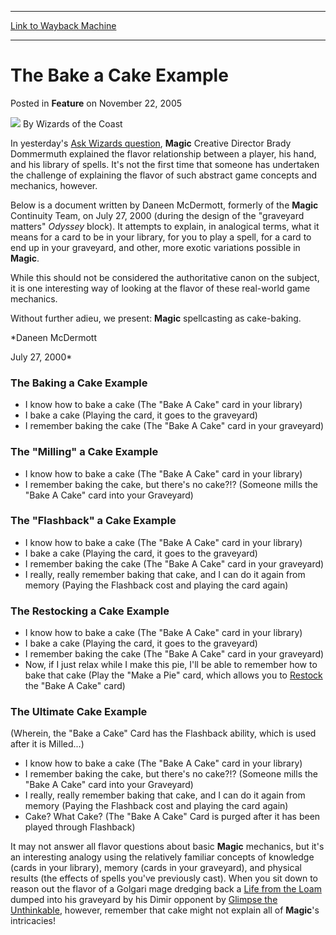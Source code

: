 
---
[Link to Wayback Machine](https://web.archive.org/web/20220125144156/https://magic.wizards.com/en/articles/archive/feature/bake-cake-example-2005-11-22)

[_metadata_:author]:- "Wizards of the Coast"
[_metadata_:description]:- "In yesterday's Ask Wizards question, Magic Creative Director Brady Dommermuth explained the flavor relationship between a player, his hand, and his library of spells. It's not the first time that someone has undertaken the challenge of explaining the flavor of such abstract game concepts and mechanics, however. Below is a document written by Daneen McDermott, formerly of the"
[_metadata_:generator]:- "Drupal 7 (http://drupal.org)"
[_metadata_:publish_date]:- "2005-11-22"
[_metadata_:title]:- "The Bake a Cake Example"
[_metadata_:wayback_capture_timestamp]:- "2022-01-25 14:41:56+00:00"
[_metadata_:wayback_raw_url]:- "https://web.archive.org/web/20220125144156id_/https://magic.wizards.com/en/articles/archive/feature/bake-cake-example-2005-11-22"
[_metadata_:wayback_url]:- "https://magic.wizards.com/en/articles/archive/feature/bake-cake-example-2005-11-22"
---


The Bake a Cake Example
=======================



 Posted in **Feature**
 on November 22, 2005 






![](https://media.magic.wizards.com/styles/auth_small/public/images/person/wizards_author.jpg)
By Wizards of the Coast












In yesterday's [Ask Wizards question](http://archive.wizards.com/Magic/Magazine/Article.aspx?x=mtgcom/askwizards/1105#nov21), **Magic** Creative Director Brady Dommermuth explained the flavor relationship between a player, his hand, and his library of spells. It's not the first time that someone has undertaken the challenge of explaining the flavor of such abstract game concepts and mechanics, however.


Below is a document written by Daneen McDermott, formerly of the **Magic** Continuity Team, on July 27, 2000 (during the design of the "graveyard matters" *Odyssey* block). It attempts to explain, in analogical terms, what it means for a card to be in your library, for you to play a spell, for a card to end up in your graveyard, and other, more exotic variations possible in **Magic**.


While this should not be considered the authoritative canon on the subject, it is one interesting way of looking at the flavor of these real-world game mechanics.


Without further adieu, we present: **Magic** spellcasting as cake-baking.


*Daneen McDermott  

 July 27, 2000*


### The Baking a Cake Example


* I know how to bake a cake (The "Bake A Cake" card in your library)
* I bake a cake (Playing the card, it goes to the graveyard)
* I remember baking the cake (The "Bake A Cake" card in your graveyard)

### The "Milling" a Cake Example


* I know how to bake a cake (The "Bake A Cake" card in your library)
* I remember baking the cake, but there's no cake?!? (Someone mills the "Bake A Cake" card into your Graveyard)

### The "Flashback" a Cake Example


* I know how to bake a cake (The "Bake A Cake" card in your library)
* I bake a cake (Playing the card, it goes to the graveyard)
* I remember baking the cake (The "Bake A Cake" card in your graveyard)
* I really, really remember baking that cake, and I can do it again from memory (Paying the Flashback cost and playing the card again)

### The Restocking a Cake Example


* I know how to bake a cake (The "Bake A Cake" card in your library)
* I bake a cake (Playing the card, it goes to the graveyard)
* I remember baking the cake (The "Bake A Cake" card in your graveyard)
* Now, if I just relax while I make this pie, I'll be able to remember how to bake that cake (Play the "Make a Pie" card, which allows you to [Restock](https://gatherer.wizards.com/Pages/Card/Details.aspx?name=Restock) the "Bake A Cake" card)

### The Ultimate Cake Example


(Wherein, the "Bake a Cake" Card has the Flashback ability, which is used after it is Milled...)


* I know how to bake a cake (The "Bake A Cake" card in your library)
* I remember baking the cake, but there's no cake?!? (Someone mills the "Bake A Cake" card into your Graveyard)
* I really, really remember baking that cake, and I can do it again from memory (Paying the Flashback cost and playing the card again)
* Cake? What Cake? (The "Bake A Cake" Card is purged after it has been played through Flashback)

It may not answer all flavor questions about basic **Magic** mechanics, but it's an interesting analogy using the relatively familiar concepts of knowledge (cards in your library), memory (cards in your graveyard), and physical results (the effects of spells you've previously cast). When you sit down to reason out the flavor of a Golgari mage dredging back a [Life from the Loam](https://gatherer.wizards.com/Pages/Card/Details.aspx?name=Life+from+the+Loam) dumped into his graveyard by his Dimir opponent by [Glimpse the Unthinkable](https://gatherer.wizards.com/Pages/Card/Details.aspx?name=Glimpse+the+Unthinkable), however, remember that cake might not explain all of **Magic**'s intricacies!








